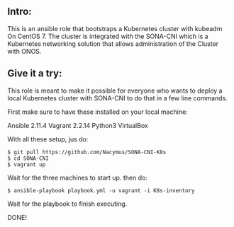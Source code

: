 ## Intro:

This is an ansible role that bootstraps a Kubernetes cluster with kubeadm On CentOS 7.
The cluster is integrated with the SONA-CNI which is a Kubernetes networking solution
that allows administration of the Cluster with ONOS.


## Give it a try:

This role is meant to make it possible for everyone who wants to deploy a local Kubernetes cluster with SONA-CNI to do that in a few line commands.

First make sure to have these installed on your local machine:


 Ansible 2.11.4
 Vagrant 2.2.14
 Python3
 VirtualBox

With all these setup, jus do:

```
$ git pull https://github.com/Nacymus/SONA-CNI-K8s
$ cd SONA-CNI
$ vagrant up
```


Wait for the three machines to start up. then do:

```
$ ansible-playbook playbook.yml -u vagrant -i K8s-inventory
```


Wait for the playbook to finish executing.

DONE!

